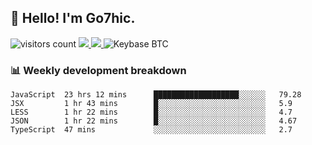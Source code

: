 ## 👋 Hello! I'm Go7hic.

 ![visitors count](https://visitors-by-url-pls-dont-use-this-in-your-repo.vercel.app/Go7hic-github-readme)
 <a href="https://twitter.com/Go7hic">
    <img src="https://img.shields.io/badge/-@Go7hic-1ca0f1?style=flat-square&labelColor=1ca0f1&logo=twitter&logoColor=white&link=https://twitter.com/Go7hic">
   <a/>
   <a href="mailto:gtfx0209@gmail.com">
    <img src="https://img.shields.io/badge/-gtfx0209@gmail.com-c14438?style=flat-square&logo=Gmail&logoColor=white&link=mailto:gtfx0209@gmail.com">
   <a/>
    ![Keybase BTC](https://img.shields.io/keybase/btc/Go7hic)
 <!--
🔭 I’m currently working
🌱 I’m currently learning
💬 Ask me about 
📫 How to reach me: 
⚡ Fun fact: 
-->
 <!--
![My Github Stats](https://github-readme-stats.vercel.app/api?username=Go7hic&show_icons=true&count_private=true)

-->

### 📊 Weekly development breakdown
<!--START_SECTION:waka-->
```text
JavaScript  23 hrs 12 mins      ███████████████████░░░░░░   79.28 
JSX         1 hr 43 mins        █░░░░░░░░░░░░░░░░░░░░░░░░   5.9 
LESS        1 hr 22 mins        █░░░░░░░░░░░░░░░░░░░░░░░░   4.7 
JSON        1 hr 22 mins        █░░░░░░░░░░░░░░░░░░░░░░░░   4.67 
TypeScript  47 mins             ░░░░░░░░░░░░░░░░░░░░░░░░░   2.7
```
<!--END_SECTION:waka-->

